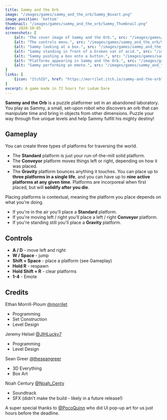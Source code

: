 ```yaml
---
title: Sammy and the Orb
image: "/images/games/sammy_and_the_orb/Sammy_Boxart.png"
image_position: 'bottom'
thumbnail: "/images/games/sammy_and_the_orb/Sammy_Thumbnail.png"
date: 2020-10-05
screenshots: [
    {alt: "The cover image of Sammy and the Orb.", src: "/images/games/sammy_and_the_orb/Sammy_Boxart_Title.png"},
    {alt: "The controls menu.", src: "/images/games/sammy_and_the_orb/Sammy_Boxart_Controls.jpg"},
    {alt: "Sammy looking at a box.", src: "/images/games/sammy_and_the_orb/Screenshot_1.png"},
    {alt: "Sammy standing in front of a broken vat of acid.", src: "/images/games/sammy_and_the_orb/Screenshot_2.png"},
    {alt: "Sammy pushing a box onto a button.", src: "/images/games/sammy_and_the_orb/Screenshot_3.png"},
    {alt: "Platforms appearing in Sammy and the Orb.", src: "/images/games/sammy_and_the_orb/Screenshot_4.png"},
    {alt: "Sammy performing an emote.", src: "/images/games/sammy_and_the_orb/Screenshot_5.png"},
]
links: [
    {icon: "ItchIO", href: "https://morrilet.itch.io/sammy-and-the-orb"},
]
excerpt: A game made in 72 hours for Ludum Dare
---
```


**Sammy and the Orb** is a puzzle platformer set in an abandoned laboratory. You play as Sammy, a small, set-upon robot who discovers an orb that can manipulate time and bring in objects from other dimensions. Puzzle your way through five unique levels and help Sammy fulfill his mighty destiny!

## Gameplay

You can create three types of platforms for traversing the world.

* The **Standard** platform is just your run-of-the-mill solid platform.
* The **Conveyor** platform moves things left or right, depending on how it was placed.
* The **Gravity** platform bounces anything it touches.
You can place up to **three platforms in a single life**, and you can have up to **nine active platforms at any given time**. Platforms are incorporeal when first placed, but will **solidify after you die**.

Placing platforms is contextual, meaning the platform you place depends on what you're doing. 

* If you're in the air you'll place a **Standard** platform.
* If you're moving left / right you'll place a left / right **Conveyor** platform.
* If you're standing still you'll place a **Gravity** platform.

## Controls

* **A / D** - move left and right
* **W / Space** - jump
* **Shift + Space** - place a platform (see Gameplay)
* **Hold R** - respawn
* **Hold Shift + R** - clear platforms
* **1-4** - Emote

## Credits

Ethan Morrill-Ploum [@morrilet](https://twitter.com/morrilet)
* Programming
* Set Construction
* Level Design

Jeremy Helsel [@JIHLucky7](https://twitter.com/JIHLucky7)
* Programming
* Level Design

Sean Greer [@theseangreer](https://twitter.com/theseangreer)
* 3D Everything
* Box Art

Noah Century [@Noah_Centy](https://twitter.com/Noah_Centy)
* Soundtrack
* SFX (didn't make the build - likely in a future release!)

A super special thanks to [@PocoQuinn](https://twitter.com/PocoQuinn) who did UI pop-up art for us just hours before the deadline.
